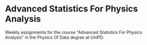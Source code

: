 # Advanced Statistics For Physics Analysis
Weekly assignments for the course "Advanced Statistics For Physics Analysis" in the Physics Of Data degree at UniPD.
